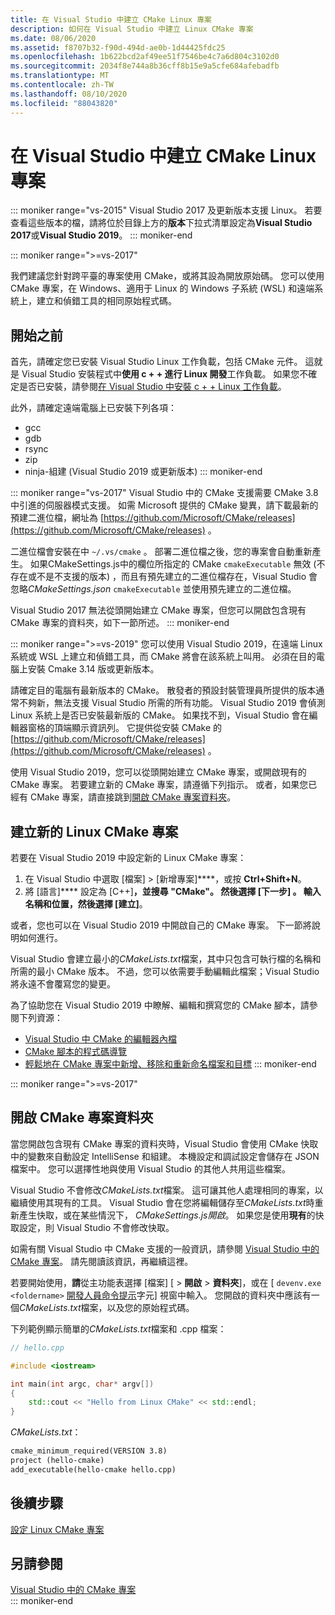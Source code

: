 ```yaml
---
title: 在 Visual Studio 中建立 CMake Linux 專案
description: 如何在 Visual Studio 中建立 Linux CMake 專案
ms.date: 08/06/2020
ms.assetid: f8707b32-f90d-494d-ae0b-1d44425fdc25
ms.openlocfilehash: 1b622bcd2af49ee51f7546be4c7a6d804c3102d0
ms.sourcegitcommit: 2034f8e744a8b36cff8b15e9a5cfe684afebadfb
ms.translationtype: MT
ms.contentlocale: zh-TW
ms.lasthandoff: 08/10/2020
ms.locfileid: "88043820"
---
```

# <a name="create-a-cmake-linux-project-in-visual-studio"></a>在 Visual Studio 中建立 CMake Linux 專案

::: moniker range="vs-2015"
Visual Studio 2017 及更新版本支援 Linux。 若要查看這些版本的檔，請將位於目錄上方的**版本**下拉式清單設定為**Visual Studio 2017**或**Visual Studio 2019**。
::: moniker-end

::: moniker range=">=vs-2017"

我們建議您針對跨平臺的專案使用 CMake，或將其設為開放原始碼。 您可以使用 CMake 專案，在 Windows、適用于 Linux 的 Windows 子系統 (WSL) 和遠端系統上，建立和偵錯工具的相同原始程式碼。

## <a name="before-you-begin"></a>開始之前

首先，請確定您已安裝 Visual Studio Linux 工作負載，包括 CMake 元件。 這就是 Visual Studio 安裝程式中**使用 c + + 進行 Linux 開發**工作負載。 如果您不確定是否已安裝，請參閱[在 Visual Studio 中安裝 c + + Linux 工作負載](download-install-and-setup-the-linux-development-workload.md)。

此外，請確定遠端電腦上已安裝下列各項：

- gcc
- gdb
- rsync
- zip
- ninja-組建 (Visual Studio 2019 或更新版本) 
::: moniker-end

::: moniker range="vs-2017"
Visual Studio 中的 CMake 支援需要 CMake 3.8 中引進的伺服器模式支援。 如需 Microsoft 提供的 CMake 變異，請下載最新的預建二進位檔，網址為 [https://github.com/Microsoft/CMake/releases](https://github.com/Microsoft/CMake/releases) 。

二進位檔會安裝在中 `~/.vs/cmake` 。 部署二進位檔之後，您的專案會自動重新產生。 如果CMakeSettings.js中的欄位所指定的 CMake `cmakeExecutable` 無效 (不存在或不是不支援的版本) ，而且有預先建立的二進位檔存在，Visual Studio 會忽略*CMakeSettings.json* `cmakeExecutable` 並使用預先建立的二進位檔。

Visual Studio 2017 無法從頭開始建立 CMake 專案，但您可以開啟包含現有 CMake 專案的資料夾，如下一節所述。
::: moniker-end

::: moniker range=">=vs-2019"
您可以使用 Visual Studio 2019，在遠端 Linux 系統或 WSL 上建立和偵錯工具，而 CMake 將會在該系統上叫用。 必須在目的電腦上安裝 Cmake 3.14 版或更新版本。

請確定目的電腦有最新版本的 CMake。 散發者的預設封裝管理員所提供的版本通常不夠新，無法支援 Visual Studio 所需的所有功能。 Visual Studio 2019 會偵測 Linux 系統上是否已安裝最新版的 CMake。 如果找不到，Visual Studio 會在編輯器窗格的頂端顯示資訊列。 它提供從安裝 CMake 的 [https://github.com/Microsoft/CMake/releases](https://github.com/Microsoft/CMake/releases) 。

使用 Visual Studio 2019，您可以從頭開始建立 CMake 專案，或開啟現有的 CMake 專案。 若要建立新的 CMake 專案，請遵循下列指示。 或者，如果您已經有 CMake 專案，請直接跳到[開啟 CMake 專案資料夾](#open-a-cmake-project-folder)。

## <a name="create-a-new-linux-cmake-project"></a>建立新的 Linux CMake 專案

若要在 Visual Studio 2019 中設定新的 Linux CMake 專案：

1. 在 Visual Studio 中選取 [檔案] > [新增專案]****，或按 **Ctrl+Shift+N**。
1. 將 [語言]**** 設定為 [C++]****，並搜尋 "CMake"。 然後選擇 [下一步]  。 輸入**名稱**和**位置**，然後選擇 [建立]****。

或者，您也可以在 Visual Studio 2019 中開啟自己的 CMake 專案。 下一節將說明如何進行。

Visual Studio 會建立最小的*CMakeLists.txt*檔案，其中只包含可執行檔的名稱和所需的最小 CMake 版本。 不過，您可以依需要手動編輯此檔案；Visual Studio 將永遠不會覆寫您的變更。

為了協助您在 Visual Studio 2019 中瞭解、編輯和撰寫您的 CMake 腳本，請參閱下列資源：

- [Visual Studio 中 CMake 的編輯器內檔](https://devblogs.microsoft.com/cppblog/in-editor-documentation-for-cmake-in-visual-studio/)
- [CMake 腳本的程式碼導覽](https://devblogs.microsoft.com/cppblog/code-navigation-for-cmake-scripts/)
- [輕鬆地在 CMake 專案中新增、移除和重新命名檔案和目標](https://devblogs.microsoft.com/cppblog/easily-add-remove-and-rename-files-and-targets-in-cmake-projects/)
::: moniker-end

::: moniker range=">=vs-2017"
## <a name="open-a-cmake-project-folder"></a>開啟 CMake 專案資料夾

當您開啟包含現有 CMake 專案的資料夾時，Visual Studio 會使用 CMake 快取中的變數來自動設定 IntelliSense 和組建。 本機設定和調試設定會儲存在 JSON 檔案中。 您可以選擇性地與使用 Visual Studio 的其他人共用這些檔案。

Visual Studio 不會修改*CMakeLists.txt*檔案。 這可讓其他人處理相同的專案，以繼續使用其現有的工具。 Visual Studio 會在您將編輯儲存至*CMakeLists.txt*時重新產生快取，或在某些情況下， *CMakeSettings.js開啟*。 如果您是使用**現有**的快取設定，則 Visual Studio 不會修改快取。

如需有關 Visual Studio 中 CMake 支援的一般資訊，請參閱 [Visual Studio 中的 CMake 專案](../build/cmake-projects-in-visual-studio.md)。 請先閱讀該資訊，再繼續這裡。

若要開始使用，**請**從主功能表選擇 [檔案] [  >  **開啟**  >  **資料夾**]，或在 [ `devenv.exe <foldername>` [開發人員命令提示](../build/building-on-the-command-line.md)字元] 視窗中輸入。 您開啟的資料夾中應該有一個*CMakeLists.txt*檔案，以及您的原始程式碼。

下列範例顯示簡單的*CMakeLists.txt*檔案和 .cpp 檔案：

```cpp
// hello.cpp

#include <iostream>

int main(int argc, char* argv[])
{
    std::cout << "Hello from Linux CMake" << std::endl;
}
```

*CMakeLists.txt*：

```txt
cmake_minimum_required(VERSION 3.8)
project (hello-cmake)
add_executable(hello-cmake hello.cpp)
```

## <a name="next-steps"></a>後續步驟

[設定 Linux CMake 專案](cmake-linux-configure.md)

## <a name="see-also"></a>另請參閱

[Visual Studio 中的 CMake 專案](../build/cmake-projects-in-visual-studio.md)<br/>
::: moniker-end
